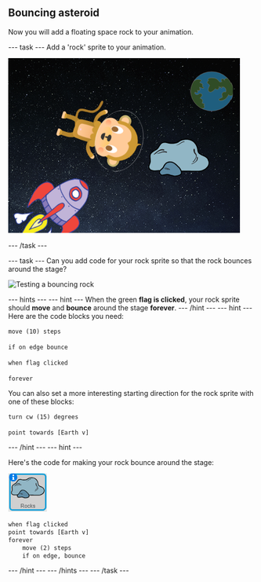 ## Bouncing asteroid

Now you will add a floating space rock to your animation.

--- task ---
Add a 'rock' sprite to your animation.

![Adding a rock sprite](images/space-rock-sprite.png)

--- /task ---

--- task ---
Can you add code for your rock sprite so that the rock bounces around the stage?

![Testing a bouncing rock](images/space-bounce-test.png)

--- hints ---
--- hint ---
When the green __flag is clicked__, your rock sprite should __move__ and __bounce__ around the stage __forever__.
--- /hint ---
--- hint ---
Here are the code blocks you need:

```blocks3
move (10) steps

if on edge bounce

when flag clicked

forever
```

You can also set a more interesting starting direction for the rock sprite with one of these blocks:

```blocks3
turn cw (15) degrees

point towards [Earth v]
```
--- /hint ---
--- hint ---

Here's the code for making your rock bounce around the stage:

![Rock sprite](images/sprite-rock.png)
```blocks3
when flag clicked
point towards [Earth v]
forever
    move (2) steps
    if on edge, bounce
```
--- /hint ---
--- /hints ---
--- /task ---
